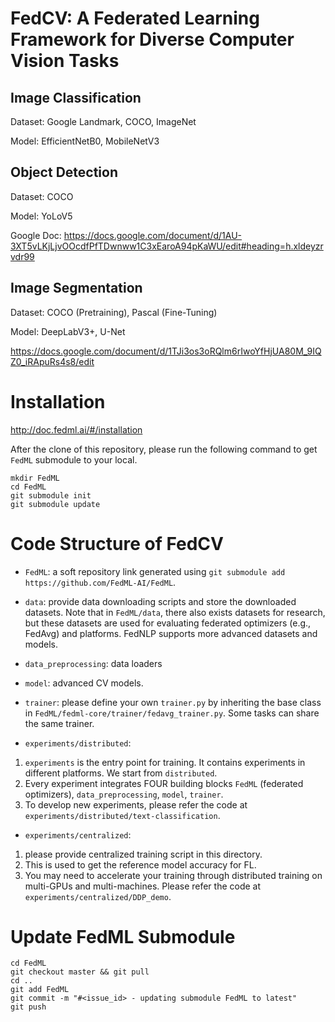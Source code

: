 # FedCV: A Federated Learning Framework for Diverse Computer Vision Tasks

## Image Classification
Dataset: Google Landmark, COCO, ImageNet

Model: EfficientNetB0, MobileNetV3

## Object Detection
Dataset: COCO

Model: YoLoV5

Google Doc: https://docs.google.com/document/d/1AU-3XT5vLKjLjvOOcdfPfTDwnww1C3xEaroA94pKaWU/edit#heading=h.xldeyzrvdr99

## Image Segmentation
Dataset: COCO (Pretraining), Pascal (Fine-Tuning)

Model: DeepLabV3+, U-Net

https://docs.google.com/document/d/1TJi3os3oRQlm6rIwoYfHjUA80M_9IQZ0_iRApuRs4s8/edit


# Installation
http://doc.fedml.ai/#/installation

After the clone of this repository, please run the following command to get `FedML` submodule to your local.
```
mkdir FedML
cd FedML
git submodule init
git submodule update
```



# Code Structure of FedCV
<!-- Note: The code of FedCV only uses `FedML/fedml_core` and `FedML/fedml_api`.
In near future, once FedML is stable, we will release it as a python package. 
At that time, we can install FedML package with pip or conda, without the need to use Git submodule. -->

- `FedML`: a soft repository link generated using `git submodule add https://github.com/FedML-AI/FedML`.


- `data`: provide data downloading scripts and store the downloaded datasets.
Note that in `FedML/data`, there also exists datasets for research, but these datasets are used for evaluating federated optimizers (e.g., FedAvg) and platforms.
FedNLP supports more advanced datasets and models.

- `data_preprocessing`: data loaders

- `model`: advanced CV models.

- `trainer`: please define your own `trainer.py` by inheriting the base class in `FedML/fedml-core/trainer/fedavg_trainer.py`.
Some tasks can share the same trainer.

- `experiments/distributed`: 
1. `experiments` is the entry point for training. It contains experiments in different platforms. We start from `distributed`.
1. Every experiment integrates FOUR building blocks `FedML` (federated optimizers), `data_preprocessing`, `model`, `trainer`.
3. To develop new experiments, please refer the code at `experiments/distributed/text-classification`.

- `experiments/centralized`: 
1. please provide centralized training script in this directory. 
2. This is used to get the reference model accuracy for FL. 
3. You may need to accelerate your training through distributed training on multi-GPUs and multi-machines. Please refer the code at `experiments/centralized/DDP_demo`.


# Update FedML Submodule
```
cd FedML
git checkout master && git pull
cd ..
git add FedML
git commit -m "#<issue_id> - updating submodule FedML to latest"
git push
```
